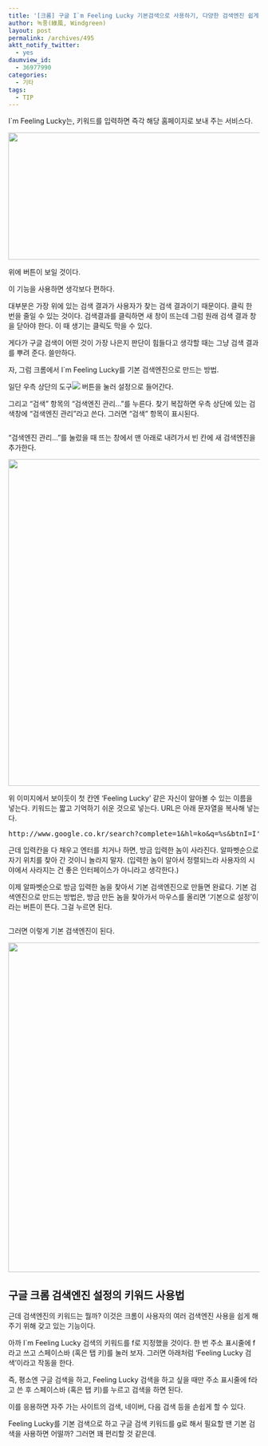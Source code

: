```yaml
---
title: '[크롬] 구글 I`m Feeling Lucky 기본검색으로 사용하기, 다양한 검색엔진 쉽게 활용하기'
author: 녹풍(綠風, Windgreen)
layout: post
permalink: /archives/495
aktt_notify_twitter:
  - yes
daumview_id:
  - 36977990
categories:
  - 기타
tags:
  - TIP
---
```

I\`m Feeling Lucky는, 키워드를 입력하면 즉각 해당 홈페이지로 보내 주는 서비스다.

<img class="aligncenter" src="https://dl.dropbox.com/u/15546257/blog/mytory/google.png" alt="" width="625" height="255" />

위에 버튼이 보일 것이다.

이 기능을 사용하면 생각보다 편하다.

대부분은 가장 위에 있는 검색 결과가 사용자가 찾는 검색 결과이기 때문이다. 클릭 한 번을 줄일 수 있는 것이다. 검색결과를 클릭하면 새 창이 뜨는데 그럼 원래 검색 결과 창을 닫아야 한다. 이 때 생기는 클릭도 막을 수 있다.

게다가 구글 검색이 어떤 것이 가장 나은지 판단이 힘들다고 생각할 때는 그냥 검색 결과를 뿌려 준다. 쓸만하다.

자, 그럼 크롬에서 I\`m Feeling Lucky를 기본 검색엔진으로 만드는 방법.

일단 우측 상단의 도구![][1] 버튼을 눌러 설정으로 들어간다.

그리고 &#8220;검색&#8221; 항목의 &#8220;검색엔진 관리&#8230;&#8221;를 누른다. 찾기 복잡하면 우측 상단에 있는 검색창에 &#8220;검색엔진 관리&#8221;라고 쓴다. 그러면 &#8220;검색&#8221; 항목이 표시된다.

<p style="text-align: center;">
  <img class="aligncenter" src="https://dl.dropbox.com/u/15546257/blog/mytory/chrome-im-feeling-lucky-default-search-engine-1.png" alt="" />
</p>

&#8220;검색엔진 관리&#8230;&#8221;를 눌렀을 때 뜨는 창에서 맨 아래로 내려가서 빈 칸에 새 검색엔진을 추가한다.

<p style="text-align: center;">
  <img class="aligncenter" src="https://dl.dropbox.com/u/15546257/blog/mytory/chrome-im-feeling-lucky-default-search-engine-2.png" alt="" width="870" height="655" />
</p>

위 이미지에서 보이듯이 첫 칸엔 &#8216;Feeling Lucky&#8217; 같은 자신이 알아볼 수 있는 이름을 넣는다. 키워드는 짧고 기억하기 쉬운 것으로 넣는다. URL은 아래 문자열을 복사해 넣는다.

<pre class="brush:plain">http://www.google.co.kr/search?complete=1&hl=ko&q=%s&btnI=I&#039;m+Feeling+Lucky&lr=&aq=f&aqi=&aql=&oq=&gs_rfai=</pre>

근데 입력칸을 다 채우고 엔터를 치거나 하면, 방금 입력한 놈이 사라진다. 알파벳순으로 자기 위치를 찾아 간 것이니 놀라지 말자. (입력한 놈이 알아서 정렬되느라 사용자의 시야에서 사라지는 건 좋은 인터페이스가 아니라고 생각한다.)

이제 알파벳순으로 방금 입력한 놈을 찾아서 기본 검색엔진으로 만들면 완료다. 기본 검색엔진으로 만드는 방법은, 방금 만든 놈을 찾아가서 마우스를 올리면 &#8216;기본으로 설정&#8217;이라는 버튼이 뜬다. 그걸 누르면 된다.

<p style="text-align: center;">
  <img class="aligncenter" src="https://dl.dropbox.com/u/15546257/blog/mytory/chrome-im-feeling-lucky-default-search-engine-3.png" alt="" />
</p>

그러면 이렇게 기본 검색엔진이 된다.

<img class="aligncenter" src="https://dl.dropbox.com/u/15546257/blog/mytory/chrome-im-feeling-lucky-default-search-engine-4.png" alt="" width="884" height="661" />

## 구글 크롬 검색엔진 설정의 키워드 사용법

근데 검색엔진의 키워드는 뭘까? 이것은 크롬이 사용자의 여러 검색엔진 사용을 쉽게 해 주기 위해 갖고 있는 기능이다.

아까 I\`m Feeling Lucky 검색의 키워드를 f로 지정했을 것이다. 한 번 주소 표시줄에 f라고 쓰고 스페이스바 (혹은 탭 키)를 눌러 보자. 그러면 아래처럼 &#8216;Feeling Lucky 검색&#8217;이라고 작동을 한다.

즉, 평소엔 구글 검색을 하고, Feeling Lucky 검색을 하고 싶을 때만 주소 표시줄에 f라고 쓴 후 스페이스바 (혹은 탭 키)를 누르고 검색을 하면 된다.

이를 응용하면 자주 가는 사이트의 검색, 네이버, 다음 검색 등을 손쉽게 할 수 있다.

Feeling Lucky를 기본 검색으로 하고 구글 검색 키워드를 g로 해서 필요할 땐 기본 검색을 사용하면 어떨까? 그러면 꽤 편리할 것 같은데.

 [1]: http://www.google.com/help/hc/images/chrome_toolsmenu.gif